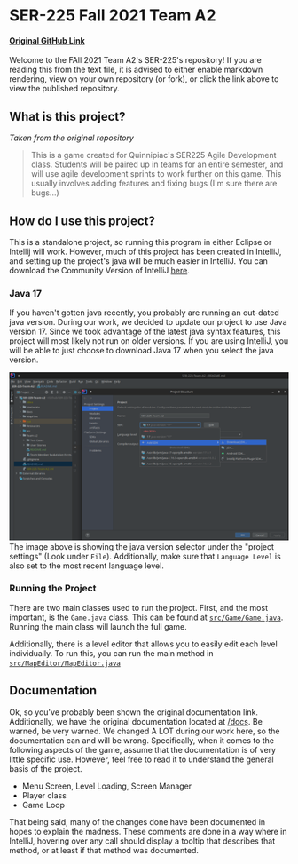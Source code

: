 # SER-225 Fall 2021 Team A2
#### [Original GitHub Link](https://github.com/LittleTealeaf/SER-225-Team-A2)
Welcome to the FAll 2021 Team A2's SER-225's repository! If you are reading this from the text file, it is advised to either enable markdown rendering, view on your own repository (or fork), or click the link above to view the published repository. 

## What is this project?
*Taken from the original repository*
>This is a game created for Quinnipiac's SER225 Agile Development class. Students will be paired up in teams for an entire semester, and will use agile development sprints to work further on this game. This usually involves adding features and fixing bugs (I'm sure there are bugs...)

## How do I use this project?
This is a standalone project, so running this program in either Eclipse or Intellij will work. However, much of this project has been created in IntelliJ, and setting up the project's java will be much easier in IntelliJ. You can download the Community Version of IntelliJ [here](https://www.jetbrains.com/idea/).

### Java 17

If you haven't gotten java recently, you probably are running an out-dated java version. During our work, we decided to update our project to use Java version 17. Since we took advantage of the latest java syntax features, this project will most likely not run on older versions. If you are using IntelliJ, you will be able to just choose to download Java 17 when you select the java version.

![](docs_resources/intellij_java17.png)
The image above is showing the java version selector under the "project settings" (Look under `File`). Additionally, make sure that `Language Level` is also set to the most recent language level.

### Running the Project
There are two main classes used to run the project. First, and the most important, is the `Game.java` class. This can be found at [`src/Game/Game.java`](src/Game/Game.java). Running the main class will launch the full game.

Additionally, there is a level editor that allows you to easily edit each level individually. To run this, you can run the main method in [`src/MapEditor/MapEditor.java`](src/MapEditor/MapEditor.java)

## Documentation
Ok, so you've probably been shown the original documentation link. Additionally, we have the original documentation located at [/docs](docs). Be warned, be very warned. We changed A LOT during our work here, so the documentation can and will be wrong. Specifically, when it comes to the following aspects of the game, assume that the documentation is of very little specific use. However, feel free to read it to understand the general basis of the project.
 - Menu Screen, Level Loading, Screen Manager
 - Player class
 - Game Loop

That being said, many of the changes done have been documented in hopes to explain the madness. These comments are done in a way where in IntelliJ, hovering over any call should display a tooltip that describes that method, or at least if that method was documented.